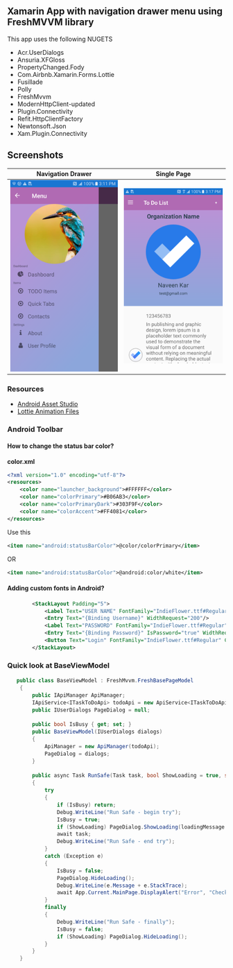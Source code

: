 ## Xamarin App with navigation drawer menu using FreshMVVM library

This app uses the following NUGETS

* Acr.UserDialogs
* Ansuria.XFGloss
* PropertyChanged.Fody
* Com.Airbnb.Xamarin.Forms.Lottie
* Fusillade
* Polly
* FreshMvvm
* ModernHttpClient-updated
* Plugin.Connectivity
* Refit.HttpClientFactory
* Newtonsoft.Json
* Xam.Plugin.Connectivity

## Screenshots 
| Navigation Drawer | Single Page |
| --- | --- |
| ![Slider Menu](Screenshots/Capture-1.PNG?raw=true "Slider menu") | ![Slider Menu](Screenshots/Capture-3.PNG?raw=true) |

### Resources

* [Android Asset Studio](http://romannurik.github.io/AndroidAssetStudio/icons-launcher.htm)
* [Lottie Animation Files](https://www.lottiefiles.com)

### Android Toolbar 

#### How to change the status bar color?

**color.xml**

```xml
<?xml version="1.0" encoding="utf-8"?>
<resources>
    <color name="launcher_background">#FFFFFF</color>
    <color name="colorPrimary">#B06AB3</color>
    <color name="colorPrimaryDark">#303F9F</color>
    <color name="colorAccent">#FF4081</color>
</resources>
```

Use this 

```xml
<item name="android:statusBarColor">@color/colorPrimary</item>
```

OR

```xml
<item name="android:statusBarColor">@android:color/white</item>
```


#### Adding custom fonts in Android?

```xml
        <StackLayout Padding="5">
            <Label Text="USER NAME" FontFamily="IndieFlower.ttf#Regular" FontSize="Medium" TextColor="White" />
            <Entry Text="{Binding Username}" WidthRequest="200"/>
            <Label Text="PASSWORD" FontFamily="IndieFlower.ttf#Regular" FontSize="Medium" TextColor="White" />
            <Entry Text="{Binding Password}" IsPassword="true" WidthRequest="200"/>
            <Button Text="Login" FontFamily="IndieFlower.ttf#Regular" Command="{Binding LoginCommand}" />
        </StackLayout>
```

### Quick look at BaseViewModel

```csharp
   public class BaseViewModel : FreshMvvm.FreshBasePageModel
    {
        public IApiManager ApiManager;
        IApiService<ITaskToDoApi> todoApi = new ApiService<ITaskToDoApi>(Config.ApiUrl);
        public IUserDialogs PageDialog = null;

        public bool IsBusy { get; set; }
        public BaseViewModel(IUserDialogs dialogs)
        {
            ApiManager = new ApiManager(todoApi);
            PageDialog = dialogs;
        }

        public async Task RunSafe(Task task, bool ShowLoading = true, string loadingMessage = null)
        {
            try
            {
                if (IsBusy) return;
                Debug.WriteLine("Run Safe - begin try");
                IsBusy = true;
                if (ShowLoading) PageDialog.ShowLoading(loadingMessage ?? "Working");
                await task;
                Debug.WriteLine("Run Safe - end try");
            }
            catch (Exception e)
            {
                IsBusy = false;
                PageDialog.HideLoading();
                Debug.WriteLine(e.Message + e.StackTrace);
                await App.Current.MainPage.DisplayAlert("Error", "Check your internet connection", "OK");
            }
            finally
            {
                Debug.WriteLine("Run Safe - finally");
                IsBusy = false;
                if (ShowLoading) PageDialog.HideLoading();
            }
        }
    }
```
